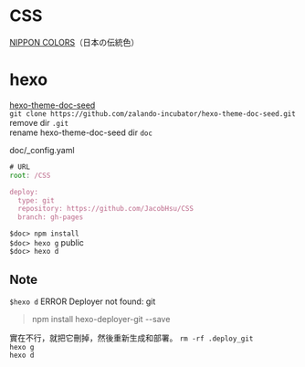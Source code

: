 # CSS


[NIPPON COLORS](http://nipponcolors.com/)（日本の伝統色）

# hexo

[hexo-theme-doc-seed](https://github.com/zalando-incubator/hexo-theme-doc-seed)  
`git clone https://github.com/zalando-incubator/hexo-theme-doc-seed.git`  
remove dir `.git`  
rename hexo-theme-doc-seed  dir `doc`  

doc/_config.yaml  
```js
# URL
root: /CSS

deploy:
  type: git
  repository: https://github.com/JacobHsu/CSS
  branch: gh-pages
```

`$doc> npm install`  
`$doc> hexo g`   public  
`$doc> hexo d`  

## Note

`$hexo d` ERROR Deployer not found: git  
> npm install hexo-deployer-git --save  

實在不行，就把它刪掉，然後重新生成和部署。
`rm -rf .deploy_git`  
`hexo g`  
`hexo d`  